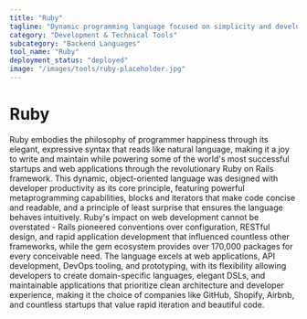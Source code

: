 ```yaml
---
title: "Ruby"
tagline: "Dynamic programming language focused on simplicity and developer happiness"
category: "Development & Technical Tools"
subcategory: "Backend Languages"
tool_name: "Ruby"
deployment_status: "deployed"
image: "/images/tools/ruby-placeholder.jpg"
---
```


# Ruby

Ruby embodies the philosophy of programmer happiness through its elegant, expressive syntax that reads like natural language, making it a joy to write and maintain while powering some of the world's most successful startups and web applications through the revolutionary Ruby on Rails framework. This dynamic, object-oriented language was designed with developer productivity as its core principle, featuring powerful metaprogramming capabilities, blocks and iterators that make code concise and readable, and a principle of least surprise that ensures the language behaves intuitively. Ruby's impact on web development cannot be overstated - Rails pioneered conventions over configuration, RESTful design, and rapid application development that influenced countless other frameworks, while the gem ecosystem provides over 170,000 packages for every conceivable need. The language excels at web applications, API development, DevOps tooling, and prototyping, with its flexibility allowing developers to create domain-specific languages, elegant DSLs, and maintainable applications that prioritize clean architecture and developer experience, making it the choice of companies like GitHub, Shopify, Airbnb, and countless startups that value rapid iteration and beautiful code.